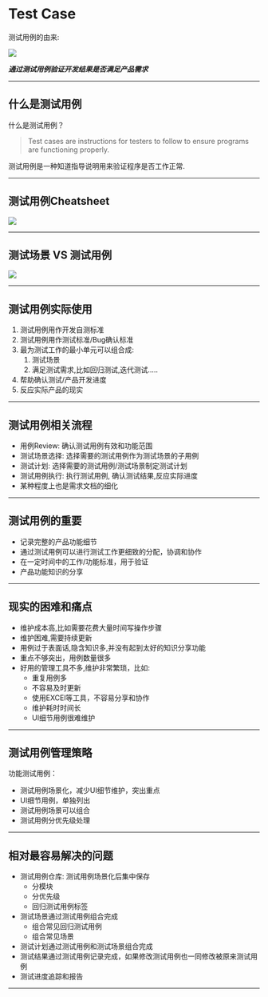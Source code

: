 # Test Case 

测试用例的由来:

![](./product-dev-simple.png)

***通过测试用例验证开发结果是否满足产品需求***

---

## 什么是测试用例 

什么是测试用例？

> Test cases are instructions for testers to follow to ensure programs are functioning properly.

测试用例是一种知道指导说明用来验证程序是否工作正常.

---

## 测试用例Cheatsheet

![](./testcase-overview.png)

---

## 测试场景 VS 测试用例

![](./testcase-testscenario.png)

---

## 测试用例实际使用

1. 测试用例用作开发自测标准
2. 测试用例用作测试标准/Bug确认标准
3. 最为测试工作的最小单元可以组合成:
   1. 测试场景
   2. 满足测试需求,比如回归测试,迭代测试.....
4. 帮助确认测试/产品开发进度
5. 反应实际产品的现实

---

## 测试用例相关流程

- 用例Review: 确认测试用例有效和功能范围
- 测试场景选择: 选择需要的测试用例作为测试场景的子用例
- 测试计划: 选择需要的测试用例/测试场景制定测试计划
- 测试用例执行: 执行测试用例, 确认测试结果,反应实际进度
- 某种程度上也是需求文档的细化

---

## 测试用例的重要

- 记录完整的产品功能细节
- 通过测试用例可以进行测试工作更细致的分配，协调和协作
- 在一定时间中的工作/功能标准，用于验证
- 产品功能知识的分享

---

## 现实的困难和痛点

- 维护成本高,比如需要花费大量时间写操作步骤
- 维护困难,需要持续更新
- 用例过于表面话,隐含知识多,并没有起到太好的知识分享功能
- 重点不够突出，用例数量很多
- 好用的管理工具不多,维护非常繁琐，比如:
  - 重复用例多
  - 不容易及时更新
  - 使用EXCEl等工具，不容易分享和协作
  - 维护耗时时间长
  - UI细节用例很难维护
---

## 测试用例管理策略

功能测试用例：
- 测试用例场景化，减少UI细节维护，突出重点
- UI细节用例，单独列出
- 测试用例场景可以组合
- 测试用例分优先级处理

---

## 相对最容易解决的问题

- 测试用例仓库: 测试用例场景化后集中保存
  - 分模块
  - 分优先级
  - 回归测试用例标签
- 测试场景通过测试用例组合完成
  - 组合常见回归测试用例
  - 组合常见场景
- 测试计划通过测试用例和测试场景组合完成
- 测试结果通过测试用例记录完成，如果修改测试用例也一同修改被原来测试用例
- 测试进度追踪和报告

---


